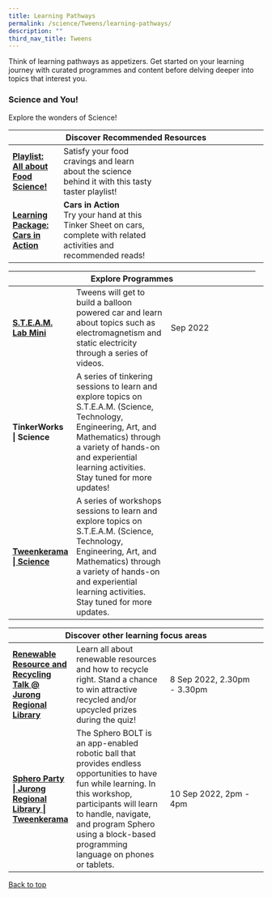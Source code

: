 ```yaml
---
title: Learning Pathways
permalink: /science/Tweens/learning-pathways/
description: ""
third_nav_title: Tweens
---
```

Think of learning pathways as appetizers. Get started on your learning journey with curated programmes and content before delving deeper into topics that interest you.

<h3><b> Science and You! </b></h3>

Explore the wonders of Science! 
<div class="horizontal-scroll margin--bottom--lg">
  <table class="generic-table">
    <thead>
      <tr>
        <th class="is-uppercase has-weight-normal" colspan="4">Discover Recommended Resources</th>
      </tr>
    </thead>
    <tbody>
      <tr>
        <td style="width: 20%;"><a target="_blank" href="/science/tweens/content"><b>Playlist: All about Food Science!</b></a></td>
        <td style="width: 40%;"> Satisfy your food cravings and learn about the science behind it with this tasty taster playlist! </td>
        <td style="width: 20%;"> </td>
        <td style="width: 20%;"> </td>
      </tr>
      <tr>
        <td><a href="https://childrenandteens.nlb.gov.sg/images/unsorted/tweenkerama/CarInAction_Preview_FA.pdf"><b> Learning Package: Cars in Action </b></a></td>
        <td><b> Cars in Action </b><br> Try your hand at this Tinker Sheet on cars, complete with related activities and recommended reads! </td>
        <td></td>
        <td> </td>
      </tr>
    </tbody>
  </table>
</div>

<div class="horizontal-scroll margin--bottom--lg">
  <table class="generic-table">
    <thead>
      <tr>
        <th class="is-uppercase has-weight-normal" colspan="4">Explore Programmes</th>
      </tr>
    </thead>
<tbody>
      <tr>
        <td style="width: 20%;"><a target="_blank" href="https://childrenandteens.nlb.gov.sg/services/programmes/tweenkerama"><b> S.T.E.A.M. Lab Mini </b></a></td>
        <td style="width: 40%;">Tweens will get to build a balloon powered car and learn about topics such as electromagnetism and static electricity through a series of videos.
</td>
        <td style="width: 40%;"> Sep 2022</td>
<td> </td>
<td> </td>
      </tr>
<tr>
<td> <b> TinkerWorks | Science </b></td>
        <td>  A series of tinkering sessions to learn and explore topics on S.T.E.A.M. (Science, Technology, Engineering, Art, and Mathematics) through a variety of hands-on and experiential learning activities.<br>
Stay tuned for more updates!</td>
        <td></td>
        <td> </td>
      </tr>
<tr>
<td><a target="_blank" href="https://childrenandteens.nlb.gov.sg/services/programmes/tweenkerama"><b>Tweenkerama | Science</b></a></td>
        <td> A series of workshops sessions to learn and explore topics on S.T.E.A.M. (Science, Technology, Engineering, Art, and Mathematics) through a variety of hands-on and experiential learning activities. <br>
Stay tuned for more updates.</td>
	<div class="horizontal-scroll margin--bottom--lg">
  <table class="generic-table">
    <thead>
      <tr>
        <th class="is-uppercase has-weight-normal" colspan="4">Discover other learning focus areas</th>
      </tr>
    </thead>
<tbody>
      <tr>
        <td style="width: 20%;"><a target="_blank" href="https://www.eventbrite.sg/e/renewable-resource-and-recycling-talk-jurong-regional-library-tickets-401074934927?aff=odcleoeventsincollection"><b> Renewable Resource and Recycling Talk @ Jurong Regional Library </b></a></td>
        <td style="width: 40%;">Learn all about renewable resources and how to recycle right. Stand a chance to win attractive recycled and/or upcycled prizes during the quiz!
</td>
        <td style="width: 40%;">8 Sep 2022, 2.30pm - 3.30pm</td>
				
<tr>
<td style="width: 20%;"><a target="_blank" href="https://www.eventbrite.sg/e/sphero-party-jurong-regional-library-tweenkerama-tickets-400591037577?aff=odcleoeventsincollection"> <b> Sphero Party | Jurong Regional Library | Tweenkerama </b></td>
        <td>  The Sphero BOLT is an app-enabled robotic ball that provides endless opportunities to have fun while learning. In this workshop, participants will learn to handle, navigate, and program Sphero using a block-based programming language on phones or tablets.<br></td>
	   <td style="width: 40%;">10 Sep 2022, 2pm - 4pm</td>
				
<td> </td>
				
</tbody>
  </table>
</div>


<p class="has-text-right margin--top--xl"><a href="#main-content">Back to top</a></p>